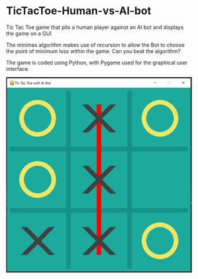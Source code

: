 # TicTacToe-Human-vs-AI-bot
Tic Tac Toe game that pits a human player against an AI bot and displays the game on a GUI

The minimax algorithm makes use of recursion to allow the Bot to choose the point of minimum loss within the game. Can you beat the algorithm?

The game is coded using Python, with Pygame used for the graphical user interface.

![ttt2](https://raw.githubusercontent.com/Metamorphor/TicTacToe-Human-vs-AI-bot/main/Screenshots/ttt2.PNG)

